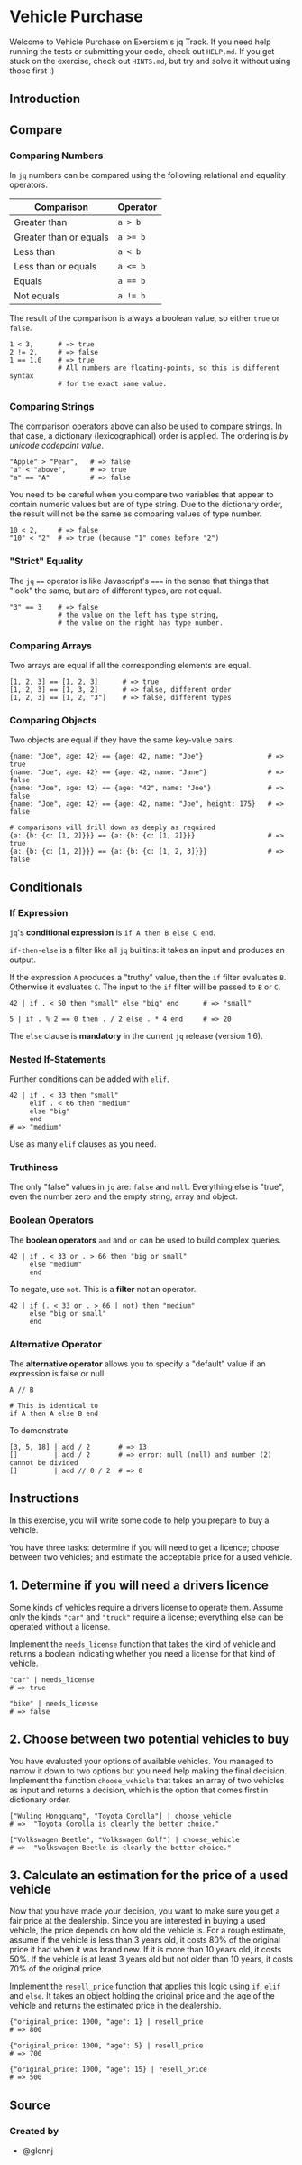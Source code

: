 # Vehicle Purchase

Welcome to Vehicle Purchase on Exercism's jq Track.
If you need help running the tests or submitting your code, check out `HELP.md`.
If you get stuck on the exercise, check out `HINTS.md`, but try and solve it without using those first :)

## Introduction

## Compare

### Comparing Numbers

In `jq` numbers can be compared using the following relational and equality operators.

| Comparison             | Operator |
| ---------------------- | -------- |
| Greater than           | `a > b`  |
| Greater than or equals | `a >= b` |
| Less than              | `a < b`  |
| Less than or equals    | `a <= b` |
| Equals                 | `a == b` |
| Not equals             | `a != b` |

The result of the comparison is always a boolean value, so either `true` or `false`.

```jq
1 < 3,      # => true
2 != 2,     # => false
1 == 1.0    # => true
            # All numbers are floating-points, so this is different syntax
            # for the exact same value.
```

### Comparing Strings

The comparison operators above can also be used to compare strings.
In that case, a dictionary (lexicographical) order is applied.
The ordering is _by unicode codepoint value_.

```jq
"Apple" > "Pear",   # => false
"a" < "above",      # => true
"a" == "A"          # => false
```

You need to be careful when you compare two variables that appear to contain numeric values but are of type string.
Due to the dictionary order, the result will not be the same as comparing values of type number.

```jq
10 < 2,     # => false
"10" < "2"  # => true (because "1" comes before "2")
```

### "Strict" Equality

The `jq` `==` operator is like Javascript's `===` in the sense that things that "look" the same, but are of different types, are not equal.

```jq
"3" == 3    # => false
            # the value on the left has type string,
            # the value on the right has type number.
```

### Comparing Arrays

Two arrays are equal if all the corresponding elements are equal.

```jq
[1, 2, 3] == [1, 2, 3]      # => true
[1, 2, 3] == [1, 3, 2]      # => false, different order
[1, 2, 3] == [1, 2, "3"]    # => false, different types
```

### Comparing Objects

Two objects are equal if they have the same key-value pairs.

```jq
{name: "Joe", age: 42} == {age: 42, name: "Joe"}                # => true
{name: "Joe", age: 42} == {age: 42, name: "Jane"}               # => false
{name: "Joe", age: 42} == {age: "42", name: "Joe"}              # => false
{name: "Joe", age: 42} == {age: 42, name: "Joe", height: 175}   # => false

# comparisons will drill down as deeply as required
{a: {b: {c: [1, 2]}}} == {a: {b: {c: [1, 2]}}}                  # => true
{a: {b: {c: [1, 2]}}} == {a: {b: {c: [1, 2, 3]}}}               # => false
```

## Conditionals

### If Expression

`jq`'s **conditional expression** is `if A then B else C end`.

`if-then-else` is a filter like all `jq` builtins: it takes an input and produces an output.

If the expression `A` produces a "truthy" value, then the `if` filter evaluates `B`.
Otherwise it evaluates `C`.
The input to the `if` filter will be passed to `B` or `C`.

```jq
42 | if . < 50 then "small" else "big" end      # => "small"
```

```jq
5 | if . % 2 == 0 then . / 2 else . * 4 end     # => 20
```

The `else` clause is **mandatory** in the current `jq` release (version 1.6).

### Nested If-Statements

Further conditions can be added with `elif`.

```jq
42 | if . < 33 then "small"
     elif . < 66 then "medium"
     else "big"
     end
# => "medium"
```

Use as many `elif` clauses as you need.

### Truthiness

The only "false" values in `jq` are: `false` and `null`.
Everything else is "true", even the number zero and the empty string, array and object.

### Boolean Operators

The **boolean operators** `and` and `or` can be used to build complex queries.

```jq
42 | if . < 33 or . > 66 then "big or small"
     else "medium"
     end
```

To negate, use `not`. This is a **filter** not an operator.

```jq
42 | if (. < 33 or . > 66 | not) then "medium"
     else "big or small"
     end
```

### Alternative Operator

The **alternative operator** allows you to specify a "default" value if an expression is false or null.

```jq
A // B

# This is identical to
if A then A else B end
```

To demonstrate

```jq
[3, 5, 18] | add / 2       # => 13
[]         | add / 2       # => error: null (null) and number (2) cannot be divided
[]         | add // 0 / 2  # => 0
```

## Instructions

In this exercise, you will write some code to help you prepare to buy a vehicle.

You have three tasks: determine if you will need to get a licence; choose between two vehicles; and estimate the acceptable price for a used vehicle.

## 1. Determine if you will need a drivers licence

Some kinds of vehicles require a drivers license to operate them.
Assume only the kinds `"car"` and `"truck"` require a license; everything else can be operated without a license.

Implement the `needs_license` function that takes the kind of vehicle and returns a boolean indicating whether you need a license for that kind of vehicle.

```jq
"car" | needs_license
# => true

"bike" | needs_license
# => false
```

## 2. Choose between two potential vehicles to buy

You have evaluated your options of available vehicles.
You managed to narrow it down to two options but you need help making the final decision.
Implement the function `choose_vehicle` that takes an array of two vehicles as input and returns a decision, which is the option that comes first in dictionary order.

```jq
["Wuling Hongguang", "Toyota Corolla"] | choose_vehicle
# =>  "Toyota Corolla is clearly the better choice."

["Volkswagen Beetle", "Volkswagen Golf"] | choose_vehicle
# =>  "Volkswagen Beetle is clearly the better choice."
```

## 3. Calculate an estimation for the price of a used vehicle

Now that you have made your decision, you want to make sure you get a fair price at the dealership.
Since you are interested in buying a used vehicle, the price depends on how old the vehicle is.
For a rough estimate, assume if the vehicle is less than 3 years old, it costs 80% of the original price it had when it was brand new.
If it is more than 10 years old, it costs 50%.
If the vehicle is at least 3 years old but not older than 10 years, it costs 70% of the original price.

Implement the `resell_price` function that applies this logic using `if`, `elif` and `else`.
It takes an object holding the original price and the age of the vehicle and returns the estimated price in the dealership.

```jq
{"original_price: 1000, "age": 1} | resell_price
# => 800

{"original_price: 1000, "age": 5} | resell_price
# => 700

{"original_price: 1000, "age": 15} | resell_price
# => 500
```

## Source

### Created by

- @glennj